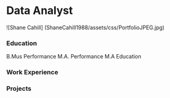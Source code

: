 # Data Analyst
![Shane Cahill] (ShaneCahill1988/assets/css/PortfolioJPEG.jpg)

### Education
B.Mus Performance
M.A. Performance
M.A Education

### Work Experience




### Projects

